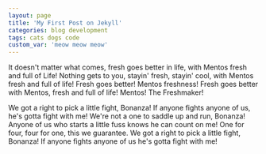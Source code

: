 ```yaml
---
layout: page
title: 'My First Post on Jekyll'
categories: blog development
tags: cats dogs code
custom_var: 'meow meow meow'
---
```


It doesn't matter what comes, fresh goes better in life, with Mentos fresh and full of Life! Nothing gets to you, stayin' fresh, stayin' cool, with Mentos fresh and full of life! Fresh goes better! Mentos freshness! Fresh goes better with Mentos, fresh and full of life! Mentos! The Freshmaker!

We got a right to pick a little fight, Bonanza! If anyone fights anyone of us, he's gotta fight with me! We're not a one to saddle up and run, Bonanza! Anyone of us who starts a little fuss knows he can count on me! One for four, four for one, this we guarantee. We got a right to pick a little fight, Bonanza! If anyone fights anyone of us he's gotta fight with me!